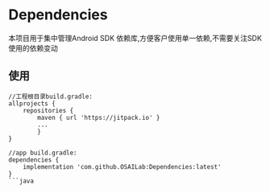 # Dependencies
本项目用于集中管理Android SDK 依赖库,方便客户使用单一依赖,不需要关注SDK使用的依赖变动  
  
使用
---------

```
//工程根目录build.gradle:
allprojects {
    repositories {
        maven { url 'https://jitpack.io' }
        ...
        }
}

//app build.gradle:
dependencies {
    implementation 'com.github.OSAILab:Dependencies:latest'
}
```java
